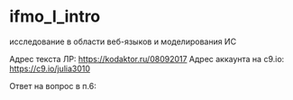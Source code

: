 # ifmo_I_intro
исследование в области веб-языков и моделирования ИС

Адрес текста ЛР:
https://kodaktor.ru/08092017
Адрес аккаунта на c9.io:
https://c9.io/julia3010

Ответ на вопрос в п.6: 
